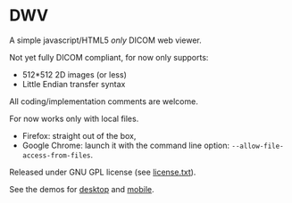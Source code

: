 DWV
===

A simple javascript/HTML5 _only_ DICOM web viewer. 

Not yet fully DICOM compliant, for now only supports:
 * 512*512 2D images (or less)
 * Little Endian transfer syntax

All coding/implementation comments are welcome.

For now works only with local files. 

 * Firefox: straight out of the box,
 * Google Chrome: launch it with the command line option: `--allow-file-access-from-files`. 

Released under GNU GPL license (see [license.txt](/ivmartel/dwv/blob/master/license.txt)). 

See the demos for [desktop](http://ivmartel.github.com/dwv/demo/static/index.html) and
[mobile](http://ivmartel.github.com/dwv/demo/mobile/index.m.html).
 